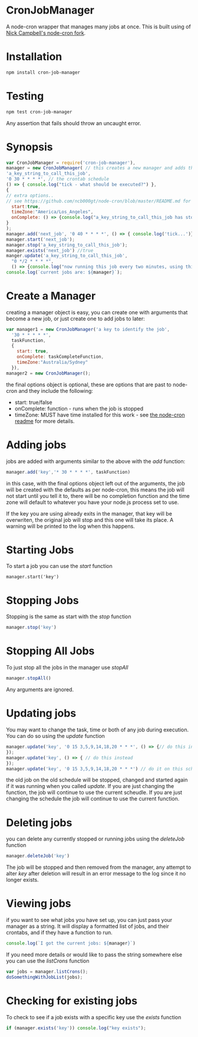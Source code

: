 CronJobManager
==============

A node-cron wrapper that manages many jobs at once. This is built using of [Nick Campbell's node-cron fork](https://github.com/ncb000gt/node-cron).

Installation
=============
```bash
npm install cron-job-manager
```
Testing
===========
```bash
npm test cron-job-manager
```
Any assertion that fails should throw an uncaught error.

Synopsis
============
```javascript
var CronJobManager = require('cron-job-manager'),
manager = new CronJobManager( // this creates a new manager and adds the arguments as a new job.
'a_key_string_to_call_this_job',
'0 30 * * * *', // the crontab schedule
() => { console.log("tick - what should be executed?") },
{
// extra options.. 
// see https://github.com/ncb000gt/node-cron/blob/master/README.md for all available
  start:true,
  timeZone:"America/Los_Angeles",
  onComplete: () => {console.log("a_key_string_to_call_this_job has stopped....")}
} 
);
manager.add('next_job', '0 40 * * * *', () => { console.log('tick...')});
manager.start('next_job');
manager.stop('a_key_string_to_call_this_job');
manager.exists('next_job') //true
manger.update('a_key_string_to_call_this_job', 
  "0 */2 * * * *", 
  () => {console.log("now running this job every two minutes, using this function..."});
console.log(`current jobs are: ${manager}`);
```
Create a Manager
===
creating a manager object is easy, you can create one with arguments that become a new job, or just create one to add jobs to later:
```javascript
var manager1 = new CronJobManager('a key to identify the job', 
  '30 * * * * *', 
  taskFunction,
  {
    start: true, 
    onComplete: taskCompleteFunction, 
    timeZone:"Australia/Sydney"
  }),
manager2 = new CronJobManager();
```
the final options object is optional, these are options that are past to node-cron and they include the following:
  * start: true/false
  * onComplete: function - runs when the job is stopped
  * timeZone: MUST have time installed for this work - see [the node-cron readme](https://github.com/ncb000gt/node-cron/blob/master/README.md) for more details.

Adding jobs
===
jobs are added with arguments similar to the above with the *add* function:
```javascript
manager.add('key','* 30 * * * *', taskFunction)
```
in this case, with the final options object left out of the arguments, the job will be created with the defaults as per node-cron, this means the job will not start until you tell it to, there will be no completion function and the time zone  will default to whatever you have your node.js process set to use. 

If the key you are using already exits in the manager, that key will be overwriten, the original job will stop and this one will  take its place. A warning will be printed to the log when this happens.

Starting Jobs
===
To start a job you can use the *start* function
```javasctipt
manager.start('key')
```
Stopping Jobs
===
Stopping is the same as start with the *stop* function
```javascript
manager.stop('key')
```
Stopping All Jobs
===
To just stop all the jobs in the manager use *stopAll*
```javascript
manager.stopAll()
```
Any arguments are ignored.

Updating jobs
===
You may want to change the task, time or both of any job during execution. You can do so using the *update* function
```javascript
manager.update('key', '0 15 3,5,9,14,18,20 * * *', () => {// do this instead on this new schedule
});
manager.update('key', () => { // do this instead 
});
manager.update('key', '0 15 3,5,9,14,18,20 * * *') // do it on this schedule instead.
```
the old job on the old schedule will be stopped, changed and started again if it was running when you called *update*. If you are just changing the function, the job will continue to use the current scheudle. If you are just changing the schedule the job will continue to use the current function.

Deleting jobs
===
you can delete any currently stopped or running jobs using the *deleteJob* function
```javascript
manager.deleteJob('key')
```
The job will be stopped and then removed from the manager, any attempt to alter *key* after deletion will result in an error message to the log since it no longer exists.

Viewing jobs
===
if you want to see what jobs you have set up, you can just pass your manager as a string. It will display a formatted list of jobs, and their crontabs, and if they have a function to run.
```javascript
console.log(`I got the current jobs: ${manager}`)
```
If you need more details or would like to pass the string somewhere else you can use the *listCrons* function
```javascript
var jobs = manager.listCrons();
doSomethingWithJobList(jobs);
````

Checking for existing jobs
===
To check to see if a job exists with a specific key use the *exists* function
```javascript
if (manager.exists('key')) console.log("key exists");
```
